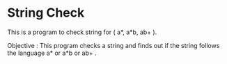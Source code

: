 # String Check

This is a program to check string for ( a*, a*b, ab+ ).

Objective : This program checks a string and finds out if the string follows the language a* or a*b or ab+ .
